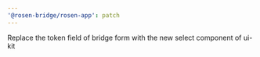 ```yaml
---
'@rosen-bridge/rosen-app': patch
---
```


Replace the token field of bridge form with the new select component of ui-kit
